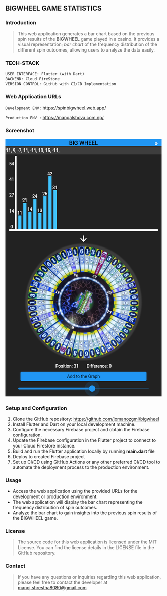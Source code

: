 ## BIGWHEEL GAME STATISTICS

### Introduction
>This web application generates a bar chart based on the previous spin results of the **BIGWHEEL** game played in a casino. It provides a visual representation; *bar chart* of the frequency distribution of the different spin outcomes, allowing users to analyze the data easily.

### TECH-STACK
```
USER INTERFACE: Flutter (with Dart)
BACKEND: Cloud FireStore
VERSION CONTROL: GitHub with CI/CD Implementation
```
### Web Application URLs
`Development ENV:` https://spinbigwheel.web.app/

`Production ENV :` https://mangalshova.com.np/

### Screenshot
![BIGWHEEL_APP](/assets/images/bigwheel_app.webp)

### Setup and Configuration
1. Clone the GitHub repository: https://github.com/jomanozgml/bigwheel
2. Install Flutter and Dart on your local development machine.
3. Configure the necessary Firebase project and obtain the Firebase configuration.
4. Update the Firebase configuration in the Flutter project to connect to your Cloud Firestore instance.
5. Build and run the Flutter application locally by running **main.dart** file
6. Deploy to created Firebase project
7. Set up CI/CD using GitHub Actions or any other preferred CI/CD tool to automate the deployment process to the production environment.

### Usage
- Access the web application using the provided URLs for the development or production environment.
- The web application will display the bar chart representing the frequency distribution of spin outcomes.
- Analyze the bar chart to gain insights into the previous spin results of the BIGWHEEL game.

### License
>The source code for this web application is licensed under the MIT License. You can find the license details in the LICENSE file in the GitHub repository.

### Contact
>If you have any questions or inquiries regarding this web application, please feel free to contact the developer at manoj.shrestha8080@gmail.com


